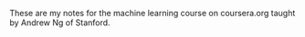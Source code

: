 These are my notes for the machine learning course on coursera.org taught by Andrew Ng of Stanford.
